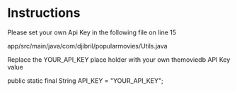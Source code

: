 Instructions
============

Please set your own Api Key in the following file on line 15

app/src/main/java/com/djibril/popularmovies/Utils.java

Replace the YOUR_API_KEY  place holder with your own themoviedb API Key value

public static final String API_KEY = "YOUR_API_KEY";